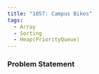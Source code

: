 ```yaml
---
title: "1057: Campus Bikes"
tags:
  - Array
  - Sorting
  - Heap(PriorityQueue)
---
```

### Problem Statement

